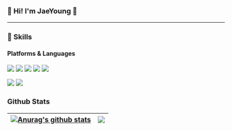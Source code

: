### 🤞 Hi! I'm JaeYoung 🤞
---





<!--
**JJaeki/JJaeki** is a ✨ _special_ ✨ repository because its `README.md` (this file) appears on your GitHub profile.

Here are some ideas to get you started:

- 🔭 I’m currently working on ...
- 🌱 I’m currently learning ...
- 👯 I’m looking to collaborate on ...
- 🤔 I’m looking for help with ...
- 💬 Ask me about ...
- 📫 How to reach me: ...
- 😄 Pronouns: ...
- ⚡ Fun fact: ...

-->


### 💪 Skills 
#### Platforms & Languages
<div>
  <a><img src="https://img.shields.io/badge/Java-007396?style=flat-square&logo=Conda-Forge&logoColor=white"/></a>
  <a><img src="https://img.shields.io/badge/Spring-6DB33F?style=flat-square&logo=Spring&logoColor=white"/></a>
  <a><img src="https://img.shields.io/badge/JavaScript-F7DF1E?style=flat-square&logo=JavaScript&logoColor=white"/></a>
  <a><img src="https://img.shields.io/badge/Vue.js-4FC08D?style=flat-square&logo=Vue.js&logoColor=white"/></a>
  <a><img src="https://img.shields.io/badge/MySQL-4479A1?style=flat-square&logo=MySQL&logoColor=white"/></a>  
</div>
<p>
  
</p>

<div>
  <a><img src="http://mazassumnida.wtf/api/v2/generate_badge?boj=wodud9515"></a>
  <a><img src="http://mazandi.herokuapp.com/api?handle=wodud9515&theme=warm"/></a>
</div>


### Github Stats

| <a href="https://github.com/JJaeki/github-readme-stats"><img align="center" src="https://github-readme-stats.vercel.app/api?username=JJaeki&show_icons=true&include_all_commits=true&&hide_border=true" alt="Anurag's github stats" /></a> | <a href="https://github.com/JJaeki/github-readme-stats"><img align="center" src="https://github-readme-stats.vercel.app/api/top-langs/?username=JJaeki&layout=compact&hide_border=true" /></a> |
| ------------- | ------------- |



